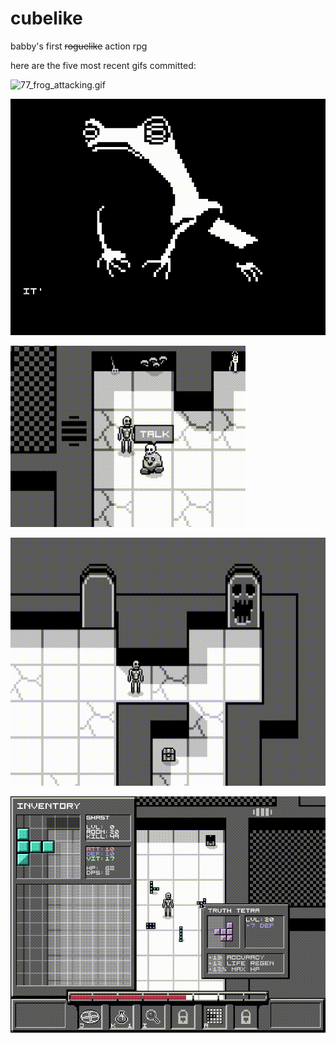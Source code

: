 # cubelike
babby's first ~~roguelike~~ action rpg 

here are the five most recent gifs committed:

![77_frog_attacking.gif](gifs/77_frog_attacking.gif?raw=true "77_frog_attacking")

![76_frog_fight.gif](gifs/76_frog_fight.gif?raw=true "76_frog_fight")

![75_more_hover_text.gif](gifs/75_more_hover_text.gif?raw=true "75_more_hover_text")

![74_exits_and_hover_text.gif](gifs/74_exits_and_hover_text.gif?raw=true "74_exits_and_hover_text")

![73_inventory_with_pickup_animati.gif](gifs/73_inventory_with_pickup_animati.gif?raw=true "73_inventory_with_pickup_animati")

